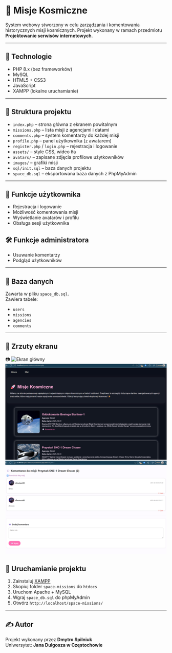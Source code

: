# 🚀 Misje Kosmiczne

System webowy stworzony w celu zarządzania i komentowania historycznych misji kosmicznych. Projekt wykonany w ramach przedmiotu **Projektowanie serwisów internetowych**.

---

## 🧪 Technologie

- PHP 8.x (bez frameworków)
- MySQL
- HTML5 + CSS3
- JavaScript
- XAMPP (lokalne uruchamianie)

---

## 📁 Struktura projektu

- `index.php` – strona główna z ekranem powitalnym
- `missions.php` – lista misji z agencjami i datami
- `comments.php` – system komentarzy do każdej misji
- `profile.php` – panel użytkownika (z awatarem)
- `register.php` / `login.php` – rejestracja i logowanie
- `assets/` – style CSS, wideo tła
- `avatars/` – zapisane zdjęcia profilowe użytkowników
- `images/` – grafiki misji
- `sql/init.sql` – baza danych projektu
- `space_db.sql` – eksportowana baza danych z PhpMyAdmin

---

## 🔐 Funkcje użytkownika

- Rejestracja i logowanie
- Możliwość komentowania misji
- Wyświetlanie avatarów i profilu
- Obsługa sesji użytkownika

## 🛠️ Funkcje administratora

- Usuwanie komentarzy
- Podgląd użytkowników

---

## 💽 Baza danych

Zawarta w pliku `space_db.sql`.  
Zawiera tabele:
- `users`
- `missions`
- `agencies`
- `comments`

---

## 📸 Zrzuty ekranu

📷 ![Ekran główny](images/ekran_główny.png)
![ekran_misji](images/ekran_misji.png)
![ekran_komentarze](images/ekran_komentarze.png)

## 🔧 Uruchamianie projektu

1. Zainstaluj [XAMPP](https://www.apachefriends.org/pl/index.html)
2. Skopiuj folder `space-missions` do `htdocs`
3. Uruchom Apache + MySQL
4. Wgraj `space_db.sql` do phpMyAdmin
5. Otwórz `http://localhost/space-missions/`

---

## ✍️ Autor

Projekt wykonany przez **Dmytro Spilniuk**   
Uniwersytet: **Jana Dułgosza w Częstochowie**
